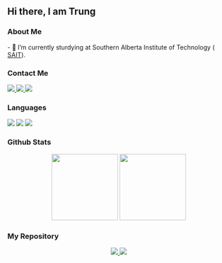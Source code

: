 <h2>Hi there, I am Trung</h2>
<h3>About Me</h3>
<p>
- 🔭 I’m currently sturdying at  Southern Alberta Institute of Technology ( <a href="https://www.sait.ca">SAIT</a>).
</p>
<h3>Contact Me</h3>
<p>
 <a href="https://www.facebook.com/phan.thanhtrung.1409/" target="_blank">
          <img src ="https://img.shields.io/badge/Facebook-%231877F2.svg?style=for-the-badge&logo=Facebook&logoColor=white">
  </a>
  <a href="https://www.linkedin.com/in/trung-phan-9a588b226/" target="_blank">
    <img src ="https://img.shields.io/badge/linkedin-%230077B5.svg?style=for-the-badge&logo=linkedin&logoColor=white">
               </a>
  </a>
  <a href="discordapp.com/users/335068281188777986">
    <img src ="https://img.shields.io/badge/Discord-%235865F2.svg?style=for-the-badge&logo=discord&logoColor=white">
               </a>
          </p>
<h3>Languages</h3>
<p>
 <img  src ="https://img.shields.io/badge/java-%23ED8B00.svg?style=for-the-badge&logo=java&logoColor=white"/>
  <img  src ="https://img.shields.io/badge/javascript-%23323330.svg?style=for-the-badge&logo=javascript&logoColor=%23F7DF1E"/>
  <img  src ="https://img.shields.io/badge/html5-%23E34F26.svg?style=for-the-badge&logo=html5&logoColor=white"/>           
</p>
<h3> Github Stats </h3>
<p align="center" >
<img  src="https://github-readme-stats.vercel.app/api?username=TrungPhan1409&theme=highcontrast&show_icons=true"  height="150px" />
  <img  src="https://github-readme-stats.vercel.app/api/top-langs/?username=TrungPhan1409&layout=compact"  height="150px"/>
</p>
<h3>My Repository</h3>
<p align="center">
<a href="https://github.com/TrungPhan1409/Week3Lab_Calculators">
    <img src="https://github-readme-stats.vercel.app/api/pin/?username=TrungPhan1409&repo=Week3Lab_Calculators&theme=merko"/>
<a href="https://github.com/TrungPhan1409/Week4_Lab">
    <img src="https://github-readme-stats.vercel.app/api/pin/?username=TrungPhan1409&repo=Week4_Lab&theme=dark"/>
</p>


